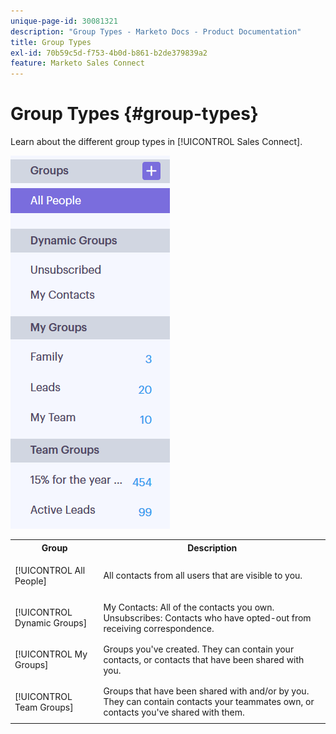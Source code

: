 ```yaml
---
unique-page-id: 30081321
description: "Group Types - Marketo Docs - Product Documentation"
title: Group Types
exl-id: 70b59c5d-f753-4b0d-b861-b2de379839a2
feature: Marketo Sales Connect
---
```

# Group Types {#group-types}

Learn about the different group types in [!UICONTROL Sales Connect].

![](assets/one-7.png)

<table>
 <colgroup>
  <col>
  <col>
 </colgroup>
 <tbody>
  <tr>
   <th>Group</th>
   <th>Description</th>
  </tr>
  <tr>
   <td><p>[!UICONTROL All People]</p></td>
   <td>All contacts from all users that are visible to you.</td>
  </tr>
  <tr>
   <td colspan="1"><p>[!UICONTROL Dynamic Groups]</p></td>
   <td colspan="1">My Contacts: All of the contacts you own.<br>Unsubscribes: Contacts who have opted-out from receiving correspondence.</td>
  </tr>
  <tr>
   <td><p>[!UICONTROL My Groups]</p></td>
   <td>Groups you've created. They can contain your contacts, or contacts that have been shared with you.</td>
  </tr>
  <tr>
   <td><p>[!UICONTROL Team Groups]</p></td>
   <td>Groups that have been shared with and/or by you. They can contain contacts your teammates own, or contacts you've shared with them.</td>
  </tr>
 </tbody>
</table>
